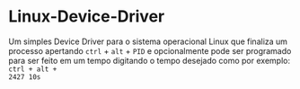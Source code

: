 # Linux-Device-Driver
Um simples Device Driver para o sistema operacional Linux que finaliza um processo apertando <code>ctrl</code> + <code>alt</code> + <code>PID</code> e opcionalmente pode ser programado para ser feito em um tempo digitando o tempo desejado como por exemplo: 
<code>ctrl + alt + 2427 10s</code>
